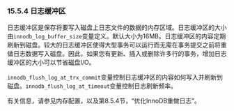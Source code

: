 ### 15.5.4 日志缓冲区

日志缓冲区是保存将要写入磁盘上日志文件的数据的内存区域。日志缓冲区的大小由`innodb_log_buffer_size`变量定义。默认大小为16MB。日志缓冲区的内容定期刷新到磁盘。较大的日志缓冲区使得大型事务可以运行而无需在事务提交之前将重做日志数据写入磁盘。因此，如果您有更新、插入或删除许多行的事务，增加日志缓冲区的大小可以节省磁盘I/O。

`innodb_flush_log_at_trx_commit`变量控制日志缓冲区的内容如何写入并刷新到磁盘。`innodb_flush_log_at_timeout`变量控制日志刷新频率。

有关信息，请参见内存配置，以及第8.5.4节，“优化InnoDB重做日志”。
